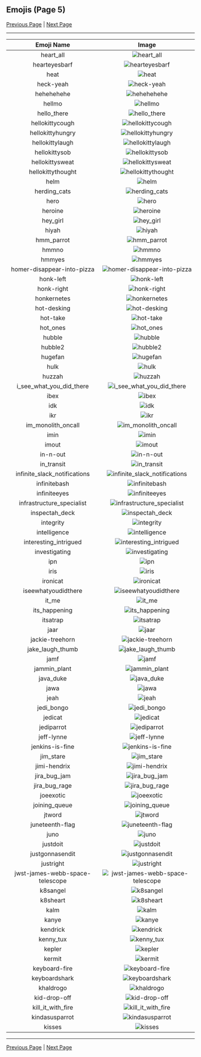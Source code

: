 
## Emojis (Page 5)

[Previous Page](/docs/ib/page-f-0004.md)
  | [Next Page](/docs/ib/page-k-0006.md)

<hr />

|Emoji Name|Image|
| :-: | :-: |
|heart_all| ![heart_all](/emojis/ib/heart_all.gif)|
|hearteyesbarf| ![hearteyesbarf](/emojis/ib/hearteyesbarf.png)|
|heat| ![heat](/emojis/ib/heat.png)|
|heck-yeah| ![heck-yeah](/emojis/ib/heck-yeah.gif)|
|hehehehehe| ![hehehehehe](/emojis/ib/hehehehehe.gif)|
|hellmo| ![hellmo](/emojis/ib/hellmo.gif)|
|hello_there| ![hello_there](/emojis/ib/hello_there.gif)|
|hellokittycough| ![hellokittycough](/emojis/ib/hellokittycough.png)|
|hellokittyhungry| ![hellokittyhungry](/emojis/ib/hellokittyhungry.png)|
|hellokittylaugh| ![hellokittylaugh](/emojis/ib/hellokittylaugh.png)|
|hellokittysob| ![hellokittysob](/emojis/ib/hellokittysob.png)|
|hellokittysweat| ![hellokittysweat](/emojis/ib/hellokittysweat.png)|
|hellokittythought| ![hellokittythought](/emojis/ib/hellokittythought.png)|
|helm| ![helm](/emojis/ib/helm.png)|
|herding_cats| ![herding_cats](/emojis/ib/herding_cats.png)|
|hero| ![hero](/emojis/ib/hero.png)|
|heroine| ![heroine](/emojis/ib/heroine.png)|
|hey_girl| ![hey_girl](/emojis/ib/hey_girl.png)|
|hiyah| ![hiyah](/emojis/ib/hiyah.gif)|
|hmm_parrot| ![hmm_parrot](/emojis/ib/hmm_parrot.gif)|
|hmmno| ![hmmno](/emojis/ib/hmmno.gif)|
|hmmyes| ![hmmyes](/emojis/ib/hmmyes.gif)|
|homer-disappear-into-pizza| ![homer-disappear-into-pizza](/emojis/ib/homer-disappear-into-pizza.gif)|
|honk-left| ![honk-left](/emojis/ib/honk-left.png)|
|honk-right| ![honk-right](/emojis/ib/honk-right.png)|
|honkernetes| ![honkernetes](/emojis/ib/honkernetes.png)|
|hot-desking| ![hot-desking](/emojis/ib/hot-desking.png)|
|hot-take| ![hot-take](/emojis/ib/hot-take.gif)|
|hot_ones| ![hot_ones](/emojis/ib/hot_ones.gif)|
|hubble| ![hubble](/emojis/ib/hubble.png)|
|hubble2| ![hubble2](/emojis/ib/hubble2.png)|
|hugefan| ![hugefan](/emojis/ib/hugefan.png)|
|hulk| ![hulk](/emojis/ib/hulk.gif)|
|huzzah| ![huzzah](/emojis/ib/huzzah.gif)|
|i_see_what_you_did_there| ![i_see_what_you_did_there](/emojis/ib/i_see_what_you_did_there.png)|
|ibex| ![ibex](/emojis/ib/ibex.png)|
|idk| ![idk](/emojis/ib/idk.gif)|
|ikr| ![ikr](/emojis/ib/ikr.png)|
|im_monolith_oncall| ![im_monolith_oncall](/emojis/ib/im_monolith_oncall.png)|
|imin| ![imin](/emojis/ib/imin.gif)|
|imout| ![imout](/emojis/ib/imout.gif)|
|in-n-out| ![in-n-out](/emojis/ib/in-n-out.png)|
|in_transit| ![in_transit](/emojis/ib/in_transit.png)|
|infinite_slack_notifications| ![infinite_slack_notifications](/emojis/ib/infinite_slack_notifications.png)|
|infinitebash| ![infinitebash](/emojis/ib/infinitebash.gif)|
|infiniteeyes| ![infiniteeyes](/emojis/ib/infiniteeyes.gif)|
|infrastructure_specialist| ![infrastructure_specialist](/emojis/ib/infrastructure_specialist.png)|
|inspectah_deck| ![inspectah_deck](/emojis/ib/inspectah_deck.png)|
|integrity| ![integrity](/emojis/ib/integrity.png)|
|intelligence| ![intelligence](/emojis/ib/intelligence.png)|
|interesting_intrigued| ![interesting_intrigued](/emojis/ib/interesting_intrigued.gif)|
|investigating| ![investigating](/emojis/ib/investigating.png)|
|ipn| ![ipn](/emojis/ib/ipn.png)|
|iris| ![iris](/emojis/ib/iris.png)|
|ironicat| ![ironicat](/emojis/ib/ironicat.gif)|
|iseewhatyoudidthere| ![iseewhatyoudidthere](/emojis/ib/iseewhatyoudidthere.png)|
|it_me| ![it_me](/emojis/ib/it_me.png)|
|its_happening| ![its_happening](/emojis/ib/its_happening.gif)|
|itsatrap| ![itsatrap](/emojis/ib/itsatrap.png)|
|jaar| ![jaar](/emojis/ib/jaar.png)|
|jackie-treehorn| ![jackie-treehorn](/emojis/ib/jackie-treehorn.png)|
|jake_laugh_thumb| ![jake_laugh_thumb](/emojis/ib/jake_laugh_thumb.gif)|
|jamf| ![jamf](/emojis/ib/jamf.png)|
|jammin_plant| ![jammin_plant](/emojis/ib/jammin_plant.gif)|
|java_duke| ![java_duke](/emojis/ib/java_duke.png)|
|jawa| ![jawa](/emojis/ib/jawa.png)|
|jeah| ![jeah](/emojis/ib/jeah.gif)|
|jedi_bongo| ![jedi_bongo](/emojis/ib/jedi_bongo.gif)|
|jedicat| ![jedicat](/emojis/ib/jedicat.png)|
|jediparrot| ![jediparrot](/emojis/ib/jediparrot.gif)|
|jeff-lynne| ![jeff-lynne](/emojis/ib/jeff-lynne.png)|
|jenkins-is-fine| ![jenkins-is-fine](/emojis/ib/jenkins-is-fine.gif)|
|jim_stare| ![jim_stare](/emojis/ib/jim_stare.gif)|
|jimi-hendrix| ![jimi-hendrix](/emojis/ib/jimi-hendrix.png)|
|jira_bug_jam| ![jira_bug_jam](/emojis/ib/jira_bug_jam.gif)|
|jira_bug_rage| ![jira_bug_rage](/emojis/ib/jira_bug_rage.gif)|
|joeexotic| ![joeexotic](/emojis/ib/joeexotic.png)|
|joining_queue| ![joining_queue](/emojis/ib/joining_queue.png)|
|jtword| ![jtword](/emojis/ib/jtword.gif)|
|juneteenth-flag| ![juneteenth-flag](/emojis/ib/juneteenth-flag.png)|
|juno| ![juno](/emojis/ib/juno.png)|
|justdoit| ![justdoit](/emojis/ib/justdoit.jpg)|
|justgonnasendit| ![justgonnasendit](/emojis/ib/justgonnasendit.png)|
|justright| ![justright](/emojis/ib/justright.png)|
|jwst-james-webb-space-telescope| ![jwst-james-webb-space-telescope](/emojis/ib/jwst-james-webb-space-telescope.png)|
|k8sangel| ![k8sangel](/emojis/ib/k8sangel.gif)|
|k8sheart| ![k8sheart](/emojis/ib/k8sheart.png)|
|kalm| ![kalm](/emojis/ib/kalm.png)|
|kanye| ![kanye](/emojis/ib/kanye.png)|
|kendrick| ![kendrick](/emojis/ib/kendrick.png)|
|kenny_tux| ![kenny_tux](/emojis/ib/kenny_tux.png)|
|kepler| ![kepler](/emojis/ib/kepler.png)|
|kermit| ![kermit](/emojis/ib/kermit.png)|
|keyboard-fire| ![keyboard-fire](/emojis/ib/keyboard-fire.png)|
|keyboardshark| ![keyboardshark](/emojis/ib/keyboardshark.gif)|
|khaldrogo| ![khaldrogo](/emojis/ib/khaldrogo.png)|
|kid-drop-off| ![kid-drop-off](/emojis/ib/kid-drop-off.png)|
|kill_it_with_fire| ![kill_it_with_fire](/emojis/ib/kill_it_with_fire.gif)|
|kindasusparrot| ![kindasusparrot](/emojis/ib/kindasusparrot.gif)|
|kisses| ![kisses](/emojis/ib/kisses.gif)|

<hr/>

[Previous Page](/docs/ib/page-f-0004.md)
  | [Next Page](/docs/ib/page-k-0006.md)